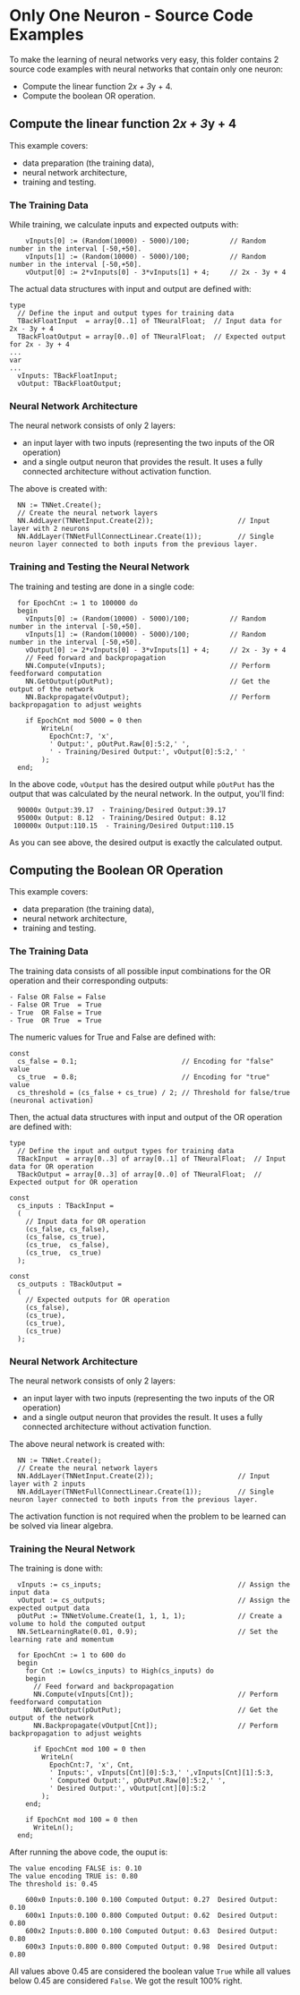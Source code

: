 # Only One Neuron - Source Code Examples

To make the learning of neural networks very easy, this folder contains 2 source code examples with neural networks that contain only one neuron:
* Compute the linear function 2*x + 3*y + 4.
* Compute the boolean OR operation.

## Compute the linear function 2*x + 3*y + 4
This example covers:
* data preparation (the training data),  
* neural network architecture,
* training and testing.

### The Training Data
While training, we calculate inputs and expected outputs with:
```
    vInputs[0] := (Random(10000) - 5000)/100;          // Random number in the interval [-50,+50].
    vInputs[1] := (Random(10000) - 5000)/100;          // Random number in the interval [-50,+50].
    vOutput[0] := 2*vInputs[0] - 3*vInputs[1] + 4;     // 2x - 3y + 4  
```
The actual data structures with input and output are defined with:
```
type
  // Define the input and output types for training data
  TBackFloatInput  = array[0..1] of TNeuralFloat;  // Input data for 2x - 3y + 4
  TBackFloatOutput = array[0..0] of TNeuralFloat;  // Expected output for 2x - 3y + 4
...
var
...
  vInputs: TBackFloatInput;
  vOutput: TBackFloatOutput;
```
### Neural Network Architecture
The neural network consists of only 2 layers:
* an input layer with two inputs (representing the two inputs of the OR operation)
* and a single output neuron that provides the result. It uses a fully connected architecture without activation function.

The above is created with:
```
  NN := TNNet.Create();
  // Create the neural network layers
  NN.AddLayer(TNNetInput.Create(2));                     // Input layer with 2 neurons
  NN.AddLayer(TNNetFullConnectLinear.Create(1));         // Single neuron layer connected to both inputs from the previous layer.
```

### Training and Testing the Neural Network
The training and testing are done in a single code:
```
  for EpochCnt := 1 to 100000 do
  begin
    vInputs[0] := (Random(10000) - 5000)/100;          // Random number in the interval [-50,+50].
    vInputs[1] := (Random(10000) - 5000)/100;          // Random number in the interval [-50,+50].
    vOutput[0] := 2*vInputs[0] - 3*vInputs[1] + 4;     // 2x - 3y + 4
    // Feed forward and backpropagation
    NN.Compute(vInputs);                               // Perform feedforward computation
    NN.GetOutput(pOutPut);                             // Get the output of the network
    NN.Backpropagate(vOutput);                         // Perform backpropagation to adjust weights

    if EpochCnt mod 5000 = 0 then
        WriteLn(
          EpochCnt:7, 'x',
          ' Output:', pOutPut.Raw[0]:5:2,' ',
          ' - Training/Desired Output:', vOutput[0]:5:2,' '
        );
  end;
```
In the above code, `vOutput` has the desired output while `pOutPut` has the output that was calculated by the neural network. In the output, you'll find:
```
  90000x Output:39.17  - Training/Desired Output:39.17
  95000x Output: 8.12  - Training/Desired Output: 8.12
 100000x Output:110.15  - Training/Desired Output:110.15
```
As you can see above, the desired output is exactly the calculated output.

## Computing the Boolean OR Operation
This example covers:
* data preparation (the training data),  
* neural network architecture,
* training and testing.

### The Training Data
The training data consists of all possible input combinations for the OR operation and their corresponding outputs:
```
- False OR False = False
- False OR True  = True
- True  OR False = True
- True  OR True  = True
```
The numeric values for True and False are defined with:
```
const
  cs_false = 0.1;                          // Encoding for "false" value
  cs_true  = 0.8;                          // Encoding for "true" value
  cs_threshold = (cs_false + cs_true) / 2; // Threshold for false/true (neuronal activation)
```

Then, the actual data structures with input and output of the OR operation are defined with:

```
type
  // Define the input and output types for training data
  TBackInput  = array[0..3] of array[0..1] of TNeuralFloat;  // Input data for OR operation
  TBackOutput = array[0..3] of array[0..0] of TNeuralFloat;  // Expected output for OR operation

const
  cs_inputs : TBackInput =
  (
    // Input data for OR operation
    (cs_false, cs_false),
    (cs_false, cs_true),
    (cs_true,  cs_false),
    (cs_true,  cs_true)
  );

const
  cs_outputs : TBackOutput =
  (
    // Expected outputs for OR operation
    (cs_false),
    (cs_true),
    (cs_true),
    (cs_true)
  );
```

### Neural Network Architecture

The neural network consists of only 2 layers:
* an input layer with two inputs (representing the two inputs of the OR operation)
* and a single output neuron that provides the result. It uses a fully connected architecture without activation function.

The above neural network is created with:
```
  NN := TNNet.Create();
  // Create the neural network layers
  NN.AddLayer(TNNetInput.Create(2));                     // Input layer with 2 inputs
  NN.AddLayer(TNNetFullConnectLinear.Create(1));         // Single neuron layer connected to both inputs from the previous layer.
```

The activation function is not required when the problem to be learned can be solved via linear algebra.

### Training the Neural Network
The training is done with:
```
  vInputs := cs_inputs;                                  // Assign the input data
  vOutput := cs_outputs;                                 // Assign the expected output data
  pOutPut := TNNetVolume.Create(1, 1, 1, 1);             // Create a volume to hold the computed output
  NN.SetLearningRate(0.01, 0.9);                         // Set the learning rate and momentum

  for EpochCnt := 1 to 600 do
  begin
    for Cnt := Low(cs_inputs) to High(cs_inputs) do
    begin
      // Feed forward and backpropagation
      NN.Compute(vInputs[Cnt]);                          // Perform feedforward computation
      NN.GetOutput(pOutPut);                             // Get the output of the network
      NN.Backpropagate(vOutput[Cnt]);                    // Perform backpropagation to adjust weights

      if EpochCnt mod 100 = 0 then
        WriteLn(
          EpochCnt:7, 'x', Cnt,
          ' Inputs:', vInputs[Cnt][0]:5:3,' ',vInputs[Cnt][1]:5:3,
          ' Computed Output:', pOutPut.Raw[0]:5:2,' ',
          ' Desired Output:', vOutput[cnt][0]:5:2
        );
    end;

    if EpochCnt mod 100 = 0 then
      WriteLn();
  end;
```
After running the above code, the ouput is:
```
The value encoding FALSE is: 0.10
The value encoding TRUE is: 0.80
The threshold is: 0.45

    600x0 Inputs:0.100 0.100 Computed Output: 0.27  Desired Output: 0.10
    600x1 Inputs:0.100 0.800 Computed Output: 0.62  Desired Output: 0.80
    600x2 Inputs:0.800 0.100 Computed Output: 0.63  Desired Output: 0.80
    600x3 Inputs:0.800 0.800 Computed Output: 0.98  Desired Output: 0.80
```
All values above 0.45 are considered the boolean value `True` while all values below 0.45 are considered `False`. We got the result 100% right.

